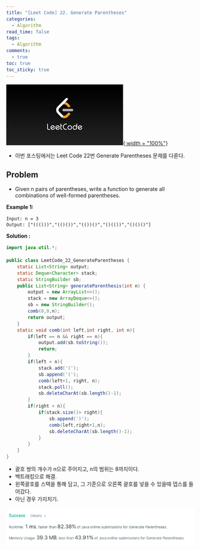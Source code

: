 ```yaml
---
title: "[Leet Code] 22. Generate Parentheses"
categories:
  - Algorithm
read_time: false
tags:
  - Algorithm
comments:
  - true
toc: true
toc_sticky: true
---
```

[![](/assets/img/LeetCode.jpeg){:width = "100%"}](https://leetcode.com/problems/generate-parentheses/)

* 이번 포스팅에서는 Leet Code 22번 Generate Parentheses 문제를 다룬다.

## Problem
* Given n pairs of parentheses, write a function to generate all combinations of well-formed parentheses.

__Example 1:__

````
Input: n = 3
Output: ["((()))","(()())","(())()","()(())","()()()"]
````

__Solution :__

```java
import java.util.*;

public class LeetCode_22_GenerateParentheses {
    static List<String> output;
    static Deque<Character> stack;
    static StringBuilder sb;
    public List<String> generateParenthesis(int n) {
        output = new ArrayList<>();
        stack = new ArrayDeque<>();
        sb = new StringBuilder();
        comb(0,0,n);
        return output;
    }
    static void comb(int left,int right, int n){
        if(left == n && right == n){
            output.add(sb.toString());
            return;
        }
        if(left < n){
            stack.add('(');
            sb.append('(');
            comb(left+1, right, n);
            stack.poll();
            sb.deleteCharAt(sb.length()-1);
        }
        if(right < n){
            if(stack.size()> right){
                sb.append(')');
                comb(left,right+1,n);
                sb.deleteCharAt(sb.length()-1);
            }
        }
    }
}
```

* 괄호 쌍의 개수가 n으로 주어지고, n의 범위는 8까지이다.
* 백트래킹으로 해결.
* 왼쪽괄호를 스택을 통해 담고, 그 기준으로 오른쪽 괄호를 넣을 수 있을때 뎁스를 들어갔다.
* 아닌 경우 가지치기.

![](/assets/img/LeetCode/LeetCode_22_1.png)

